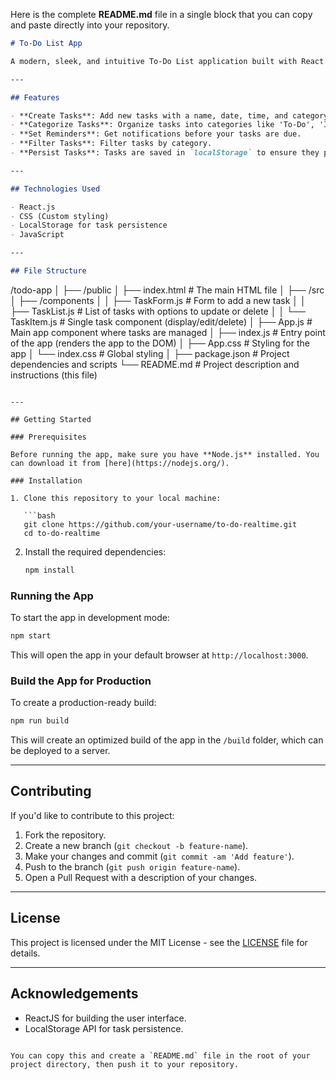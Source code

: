 Here is the complete **README.md** file in a single block that you can copy and paste directly into your repository.

```markdown
# To-Do List App

A modern, sleek, and intuitive To-Do List application built with React. This app allows you to easily manage tasks, set reminders, and categorize tasks for better organization. It stores tasks locally using `localStorage`, ensuring that tasks persist even when the page is refreshed.

---

## Features

- **Create Tasks**: Add new tasks with a name, date, time, and category.
- **Categorize Tasks**: Organize tasks into categories like 'To-Do', 'In Progress', and 'Completed'.
- **Set Reminders**: Get notifications before your tasks are due.
- **Filter Tasks**: Filter tasks by category.
- **Persist Tasks**: Tasks are saved in `localStorage` to ensure they persist between sessions.

---

## Technologies Used

- React.js
- CSS (Custom styling)
- LocalStorage for task persistence
- JavaScript

---

## File Structure

```
/todo-app
│
├── /public
│   ├── index.html              # The main HTML file
│
├── /src
│   ├── /components
│   │   ├── TaskForm.js         # Form to add a new task
│   │   ├── TaskList.js         # List of tasks with options to update or delete
│   │   └── TaskItem.js         # Single task component (display/edit/delete)
│   ├── App.js                  # Main app component where tasks are managed
│   ├── index.js                # Entry point of the app (renders the app to the DOM)
│   ├── App.css                 # Styling for the app
│   └── index.css               # Global styling
│
├── package.json                # Project dependencies and scripts
└── README.md                   # Project description and instructions (this file)
```

---

## Getting Started

### Prerequisites

Before running the app, make sure you have **Node.js** installed. You can download it from [here](https://nodejs.org/).

### Installation

1. Clone this repository to your local machine:

   ```bash
   git clone https://github.com/your-username/to-do-realtime.git
   cd to-do-realtime
   ```

2. Install the required dependencies:

   ```bash
   npm install
   ```

### Running the App

To start the app in development mode:

```bash
npm start
```

This will open the app in your default browser at `http://localhost:3000`.

### Build the App for Production

To create a production-ready build:

```bash
npm run build
```

This will create an optimized build of the app in the `/build` folder, which can be deployed to a server.

---

## Contributing

If you'd like to contribute to this project:

1. Fork the repository.
2. Create a new branch (`git checkout -b feature-name`).
3. Make your changes and commit (`git commit -am 'Add feature'`).
4. Push to the branch (`git push origin feature-name`).
5. Open a Pull Request with a description of your changes.

---

## License

This project is licensed under the MIT License - see the [LICENSE](LICENSE) file for details.

---

## Acknowledgements

- ReactJS for building the user interface.
- LocalStorage API for task persistence.
```

You can copy this and create a `README.md` file in the root of your project directory, then push it to your repository.
